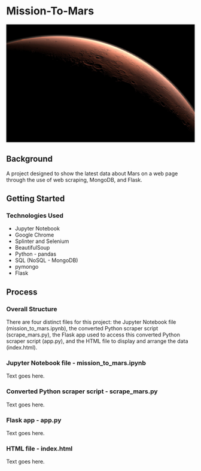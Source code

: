 # Mission-To-Mars
![Mars](mission_to_mars.jpg)

## Background
A project designed to show the latest data about Mars on a web page through the use of web scraping, MongoDB, and Flask.

## Getting Started
### Technologies Used

* Jupyter Notebook
* Google Chrome
* Splinter and Selenium
* BeautifulSoup
* Python - pandas 
* SQL (NoSQL - MongoDB)
* pymongo
* Flask

## Process
### Overall Structure

There are four distinct files for this project: the Jupyter Notebook file (mission_to_mars.ipynb), the converted Python scraper script (scrape_mars.py), the Flask app used to access this converted Python scraper script (app.py), and the HTML file to display and arrange the data (index.html).

### Jupyter Notebook file - mission_to_mars.ipynb

Text goes here.

### Converted Python scraper script - scrape_mars.py

Text goes here.

### Flask app - app.py

Text goes here.

### HTML file - index.html

Text goes here.
